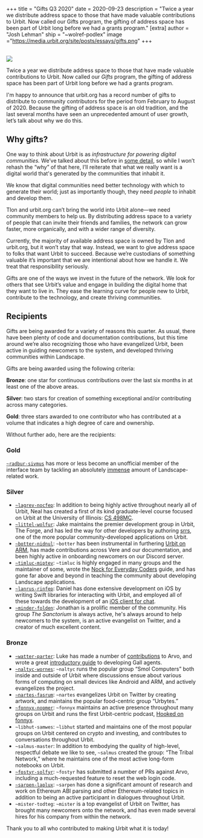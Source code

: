 +++
title = "Gifts Q3 2020"
date = 2020-09-23
description = "Twice a year we distribute address space to those that have made valuable contributions to Urbit. Now called our Gifts program, the gifting of address space has been part of Urbit long before we had a grants program."
[extra]
author = "Josh Lehman"
ship = "~wolref-podlex"
image ="https://media.urbit.org/site/posts/essays/gifts.png"
+++

<br>

<img class="ba" src="https://media.urbit.org/site/posts/essays/gifts.png">

<br>

Twice a year we distribute address space to those that have made valuable contributions to Urbit. Now called our *Gifts* program, the gifting of address space has been part of Urbit long before we had a grants program.

I'm happy to announce that urbit.org has a record number of gifts to distribute to community contributors for the period from February to August of 2020. Because the gifting of address space is an old tradition, and the last several months have seen an unprecedented amount of user growth, let’s talk about why we do this.

## Why gifts?
One way to think about Urbit is as *infrastructure for powering digital communities.* We’ve talked about this before in [some detail](https://urbit.org/blog/urbit-is-for-communities/), so while I won’t rehash the “why” of that here, I’ll reiterate that what we really want is a digital world that's generated by the communities that inhabit it.

We know that digital communities need better technology with which to generate their world; just as importantly though, they need *people* to inhabit and develop them. 

Tlon and urbit.org can’t bring the world into Urbit alone—we need community members to help us. By distributing address space to a variety of people that can invite their friends and families, the network can grow faster, more organically, and with a wider range of diversity.

Currently, the majority of available address space is owned by Tlon and urbit.org, but it won’t stay that way. Instead, we want to give address space to folks that want Urbit to succeed. Because we’re custodians of something valuable it’s important that we are intentional about how we handle it. We treat that responsibility seriously.

Gifts are one of the ways we invest in the future of the network. We look for others that see Urbit’s value and engage in building the digital home that they want to live in. They ease the learning curve for people new to Urbit, contribute to the technology, and create thriving communities.

## Recipients
Gifts are being awarded for a variety of reasons this quarter. As usual, there have been plenty of code and documentation contributions, but this time around we’re also recognizing those who have evangelized Urbit, been active in guiding newcomers to the system, and developed thriving communities within Landscape.

Gifts are being awarded using the following criteria: 

**Bronze**: one star for continuous contributions over the last six months in at least one of the above areas.

**Silver**: two stars for creation of something exceptional and/or contributing across many categories.

**Gold**: three stars awarded to one contributor who has contributed at a volume that indicates a high degree of care and ownership.

Without further ado, here are the recipients:

### Gold
[`~radbur-sivmus`](https://github.com/tylershuster) has more or less become an unofficial member of the interface team by tackling an absolutely [immense](https://github.com/urbit/urbit/pulls?q=is%3Apr+author%3Atylershuster+) amount of Landscape-related work.

### Silver
- [`~lagrev-nocfep`](https://github.com/davis68): In addition to being highly active throughout nearly all of Urbit, Neal has created a first of its kind graduate-level course focused on Urbit at the University of Illinois: [CS 498MC](https://relate.cs.illinois.edu/course/cs498mc-fa20/).
- [`~littel-wolfur`](https://github.com/ryjm): Jake maintains the premier development group in Urbit, The Forge, and has led the way for other developers by authoring [srrs](https://github.com/ryjm/srrs), one of the more popular community-developed applications on Urbit.
- [`~botter-nidnul`](https://github.com/botter-nidnul): `~botter` has been instrumental in furthering [Urbit on ARM](https://botter-nidnul.github.io/), has made contributions across Vere and our documentation, and been highly active in onboarding newcomers on our Discord server.
- [`~timluc-miptev`](https://github.com/timlucmiptev): `~timluc` is highly engaged in many groups and the maintainer of some, wrote the [Nock for Everyday Coders](https://blog.timlucmiptev.space/part1.html) guide, and has gone far above and beyond in teaching the community about developing Landscape applications.
- [`~lanrus-rinfep`](https://github.com/dclelland): Daniel has done extensive development on iOS by writing Swift libraries for interacting with Urbit, and employed all of these towards the development of an [iOS client for chat](https://github.com/dclelland/UrsusChat).
- [`~minder-folden`](https://twitter.com/the_pritchard): Jonathan is a prolific member of the community. His group *The Sanctorium* is always active, he's always around to help newcomers to the system, is an active evangelist on Twitter, and a creator of much excellent content.

### Bronze
- [`~watter-parter`](https://github.com/lukechampine): Luke has made a number of [contributions](https://github.com/urbit/urbit/pulls?q=is%3Apr+is%3Aclosed+author%3Alukechampine) to Arvo, and wrote a great [introductory guide](https://github.com/lukechampine/rote) to developing Gall agents.
- [`~naltyc-wornes`](https://github.com/JohnELester): `~naltyc` runs the popular group “Smol Computers” both inside and outside of Urbit where discussions ensue about various forms of computing on small devices like Android and ARM, and actively evangelizes the project.
- [`~nartes-fasrum`](https://twitter.com/nartesfasrum): `~nartes` evangelizes Urbit on Twitter by creating artwork, and maintains the popular food-centric group “Urbytes.”
- [`~fonnyx-nopmer`](https://twitter.com/fonnyx_nopmer): `~fonnyx` maintains an active presence throughout many groups on Urbit and runs the first Urbit-centric podcast, [Hooked on fonnyx](https://www.twitch.tv/fonnyx).
- `~libhut-samwes`: `~libhut` started and maintains one of the most popular groups on Urbit centered on crypto and investing, and contributes to conversations throughout Urbit. 
- `~salmus-master`: In addition to embodying the quality of high-level, respectful debate we like to see, `~salmus` created the group: “The Tribal Network,” where he maintains one of the most active long-form notebooks on Urbit.
- [`~fostyr-solfyr`](https://github.com/cmarcelo): `~fostyr` has submitted a number of PRs against Arvo, including a much-requested feature to reset the web login code.
- [`~sarpen-laplux`](https://github.com/xiphiness): `~sarpen` has done a significant amount of research and work on Ethereum ABI parsing and other Ethereum-related topics in addition to being an active participant in dialogues throughout Urbit.
- `~mister-todteg`: `~mister` is a top evangelist of Urbit on Twitter, has brought many newcomers onto the network, and has even made several hires for his company from within the network.

Thank you to all who contributed to making Urbit what it is today!
